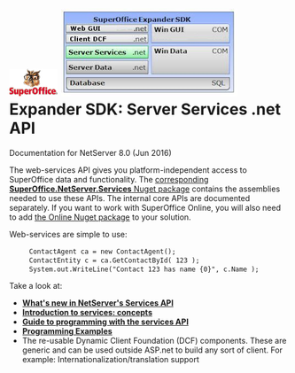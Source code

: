 <properties date="2016-06-24"
SortOrder="1"
/>

![](images/so_logo_50h.gif) ![](expander-sdk.jpg)
Expander SDK: Server Services .net API
======================================

Documentation for NetServer 8.0
(Jun 2016)

The web-services API gives you platform-independent access to SuperOffice data and functionality.
The [corresponding **SuperOffice.NetServer.Services** Nuget package](https://www.nuget.org/packages/SuperOffice.NetServer.Services/) contains the assemblies needed to use these APIs. The internal core APIs are documented separately. If you want to work with SuperOffice Online, you will also need to add [the Online Nuget package](https://www.nuget.org/packages/SuperOffice.Crm.Online.Core/) to your solution.

Web-services are simple to use:

         ContactAgent ca = new ContactAgent();
         ContactEntity c = ca.GetContactById( 123 );
         System.out.WriteLine("Contact 123 has name {0}", c.Name );

Take a look at:

* [**What's new in NetServer's Services API**](What's%20New/What's%20New.md)
* [**Introduction to services: concepts**](Introduction/Introduction.md)
* [**Guide to programming with the services API**](Developer's%20Guide/Developer's%20Guide.md)
* [**Programming Examples**](Examples/Examples.md)
* The re-usable Dynamic Client Foundation (DCF) components. These are generic and can be used outside ASP.net to build any sort of client. For example: Internationalization/translation support
